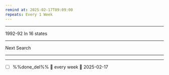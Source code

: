 ```yaml
---
remind at: 2025-02-17T09:09:00
repeats: Every 1 Week
---
```


---
1992-92
In 16 states

---
Next Search

---
---
- [ ] %%done_del%% 🔁 every week 📅 2025-02-17
